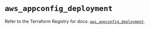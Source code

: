 # `aws_appconfig_deployment`

Refer to the Terraform Registry for docs: [`aws_appconfig_deployment`](https://registry.terraform.io/providers/hashicorp/aws/5.82.2/docs/resources/appconfig_deployment).
